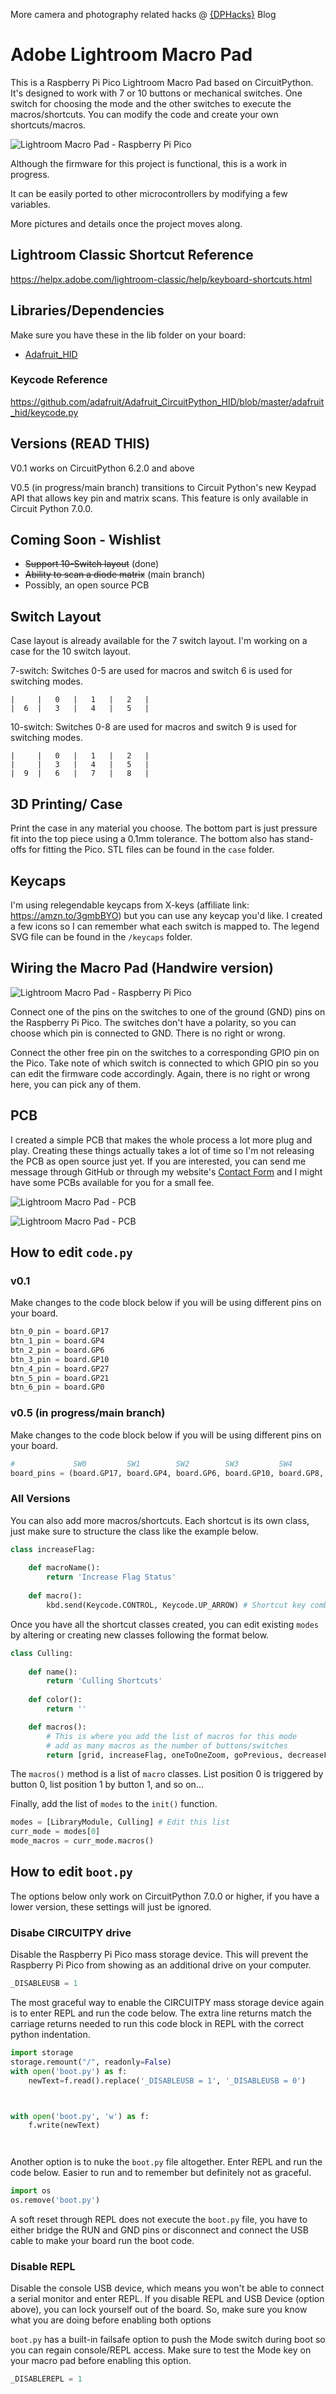 More camera and photography related hacks @ [{DPHacks}](https://dphacks.com/) Blog

# Adobe Lightroom Macro Pad

This is a Raspberry Pi Pico Lightroom Macro Pad based on CircuitPython. It's designed to work with 7 or 10 buttons or mechanical switches. One switch for choosing the mode and the other switches to execute the macros/shortcuts. You can modify the code and create your own shortcuts/macros.

![Lightroom Macro Pad - Raspberry Pi Pico](https://dphacks.com/wp-content/uploads/2021/09/10_Switch_LR_Macro_Pad-1.jpg "Pi Pico Macro Pad for Lightroom Classic")

Although the firmware for this project is functional, this is a work in progress.

It can be easily ported to other microcontrollers by modifying a few variables.

More pictures and details once the project moves along.

## Lightroom Classic Shortcut Reference

<a href="https://helpx.adobe.com/lightroom-classic/help/keyboard-shortcuts.html" target="_blank">https://helpx.adobe.com/lightroom-classic/help/keyboard-shortcuts.html</a>

## Libraries/Dependencies
Make sure you have these in the lib folder on your board:
* <a href="https://github.com/adafruit/Adafruit_CircuitPython_HID" target="_blank">Adafruit_HID</a>


### Keycode Reference

<a href="https://github.com/adafruit/Adafruit_CircuitPython_HID/blob/master/adafruit_hid/keycode.py" target="_blank">https://github.com/adafruit/Adafruit_CircuitPython_HID/blob/master/adafruit_hid/keycode.py</a>

## Versions (READ THIS)

V0.1 works on CircuitPython 6.2.0 and above

V0.5 (in progress/main branch) transitions to Circuit Python's new Keypad API that allows key pin and matrix scans. This feature is only available in Circuit Python 7.0.0.

## Coming Soon - Wishlist

* ~~Support 10-Switch layout~~ (done)
* ~~Ability to scan a diode matrix~~ (main branch)
* Possibly, an open source PCB

## Switch Layout

Case layout is already available for the 7 switch layout. I'm working on a case for the 10 switch layout. 

7-switch: Switches 0-5 are used for macros and switch 6 is used for switching modes.

```
|     |   0   |   1   |   2   |
|  6  |   3   |   4   |   5   |
```

10-switch: Switches 0-8 are used for macros and switch 9 is used for switching modes.
```
|     |   0   |   1   |   2   |
|     |   3   |   4   |   5   |
|  9  |   6   |   7   |   8   |
```

## 3D Printing/ Case

Print the case in any material you choose. The bottom part is just pressure fit into the top piece using a 0.1mm tolerance. The bottom also has stand-offs for fitting the Pico. STL files can be found in the ```case``` folder.

## Keycaps

I'm using relegendable keycaps from X-keys (affiliate link: https://amzn.to/3gmbBYO) but you can use any keycap you'd like. I created a few icons so I can remember what each switch is mapped to. The legend SVG file can be found in the ```/keycaps``` folder.

## Wiring the Macro Pad (Handwire version)

![Lightroom Macro Pad - Raspberry Pi Pico](https://dphacks.com/wp-content/uploads/2021/06/Lightroom_Macro_Pad_Mechanical_Switch-6.jpg "Pi Pico Macro Pad for Lightroom Classic Wiring")

Connect one of the pins on the switches to one of the ground (GND) pins on the Raspberry Pi Pico. The switches don't have a polarity, so you can choose which pin is connected to GND. There is no right or wrong.

Connect the other free pin on the switches to a corresponding GPIO pin on the Pico. Take note of which switch is connected to which GPIO pin so you can edit the firmware code accordingly. Again, there is no right or wrong here, you can pick any of them.

## PCB

I created a simple PCB that makes the whole process a lot more plug and play. Creating these things actually takes a lot of time so I'm not releasing the PCB as open source just yet. If you are interested, you can send me message through GitHub or through my website's [Contact Form](https://dphacks.com/contact/) and I might have some PCBs available for you for a small fee.

![Lightroom Macro Pad - PCB](https://dphacks.com/wp-content/uploads/2021/09/10_Switch_LR_Macro_Pad-2.jpg "Lightroom Macro Pad - PCB")

![Lightroom Macro Pad - PCB](https://dphacks.com/wp-content/uploads/2021/09/10_Switch_LR_Macro_Pad-3.jpg "Lightroom Macro Pad - PCB")


## How to edit ```code.py```

### v0.1
Make changes to the code block below if you will be using different pins on your board.

```python
btn_0_pin = board.GP17
btn_1_pin = board.GP4
btn_2_pin = board.GP6
btn_3_pin = board.GP10
btn_4_pin = board.GP27
btn_5_pin = board.GP21
btn_6_pin = board.GP0
```

### v0.5 (in progress/main branch)
Make changes to the code block below if you will be using different pins on your board.

```python
#             SW0         SW1        SW2        SW3         SW4        SW5         SW6      #  
board_pins = (board.GP17, board.GP4, board.GP6, board.GP10, board.GP8, board.GP14, board.GP1)
```

### All Versions

You can also add more macros/shortcuts. Each shortcut is its own class, just make sure to structure the class like the example below.

```python
class increaseFlag:
    
    def macroName():
        return 'Increase Flag Status'
    
    def macro():
        kbd.send(Keycode.CONTROL, Keycode.UP_ARROW) # Shortcut key combination
```

Once you have all the shortcut classes created, you can edit existing ```modes``` by altering or creating new classes following the format below.

```python
class Culling:
    
    def name():
        return 'Culling Shortcuts'
    
    def color():
        return ''

    def macros():
        # This is where you add the list of macros for this mode
        # add as many macros as the number of buttons/switches
        return [grid, increaseFlag, oneToOneZoom, goPrevious, decreaseFlag, goNext]
```

The ```macros()``` method is a list of ```macro``` classes. List position 0 is triggered by button 0, list position 1 by button 1, and so on...

Finally, add the list of ```modes``` to the ```init()``` function.

```python
modes = [LibraryModule, Culling] # Edit this list
curr_mode = modes[0]
mode_macros = curr_mode.macros()
```

## How to edit ```boot.py```

The options below only work on CircuitPython 7.0.0 or higher, if you have a lower version, these settings will just be ignored.

### Disabe CIRCUITPY drive

Disable the Raspberry Pi Pico mass storage device. This will prevent the Raspberry Pi Pico from showing as an additional drive on your computer.
```python
_DISABLEUSB = 1
```

The most graceful way to enable the CIRCUITPY mass storage device again is to enter REPL and run the code below. The extra line returns match the carriage returns needed to run this code block in REPL with the correct python indentation.

```python
import storage
storage.remount("/", readonly=False)
with open('boot.py') as f:
    newText=f.read().replace('_DISABLEUSB = 1', '_DISABLEUSB = 0')



with open('boot.py', 'w') as f:
    f.write(newText)




```
Another option is to nuke the ```boot.py``` file altogether. Enter REPL and run the code below. Easier to run and to remember but definitely not as graceful.

```python
import os
os.remove('boot.py')
```
A soft reset through REPL does not execute the ```boot.py``` file, you have to either bridge the RUN and GND pins or disconnect and connect the USB cable to make your board run the boot code.

### Disable REPL

Disable the console USB device, which means you won't be able to connect a serial monitor and enter REPL. If you disable REPL and USB Device (option above), you can lock yourself out of the board. So, make sure you know what you are doing before enabling both options

```boot.py``` has a built-in failsafe option to push the Mode switch during boot so you can regain console/REPL access. Make sure to test the Mode key on your macro pad before enabling this option.
```python
_DISABLEREPL = 1
```
